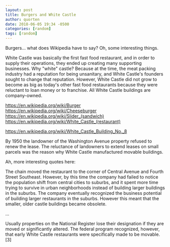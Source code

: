 ```yaml
---
layout: post
title: Burgers and White Castle
author: quorten
date: 2018-06-05 19:34 -0500
categories: [random]
tags: [random]
---
```


Burgers... what does Wikipedia have to say?  Oh, some interesting
things.

White Castle was basically the first fast food restaurant, and in
order to supply their operations, they ended up creating many
supporting businesses.  Why "white" castle?  Because at the time, the
meat packing industry had a reputation for being unsanitary, and White
Castle's founders sought to change that reputation.  However, White
Castle did not grow to become as big as today's other fast food
restaurants because they were reluctant to loan money or to franchise.
All White Castle buildings are company-owned.

https://en.wikipedia.org/wiki/Burger
https://en.wikipedia.org/wiki/Cheeseburger
https://en.wikipedia.org/wiki/Slider_(sandwich)
https://en.wikipedia.org/wiki/White_Castle_(restaurant)

https://en.wikipedia.org/wiki/White_Castle_Building_No._8

  By 1950 the landowner of the Washington Avenue property refused to
  renew the lease. The reluctance of landowners to extend leases on
  small parcels was the reason why White Castle manufactured movable
  buildings.

Ah, more interesting quotes here:

  The chain moved the restaurant to the corner of Central Avenue and
  Fourth Street Southeast. However, by this time the company had
  failed to notice the population shift from central cities to
  suburbs, and it spent more time trying to survive in urban
  neighborhoods instead of building larger buildings in the
  suburbs. The company eventually recognized the business potential of
  building larger restaurants in the suburbs. However this meant that
  the smaller, older castle buildings became obsolete.

  ...

  Usually properties on the National Register lose their designation
  if they are moved or significantly altered. The federal program
  recognized, however, that early White Castle restaurants were
  specifically made to be movable.[3]
